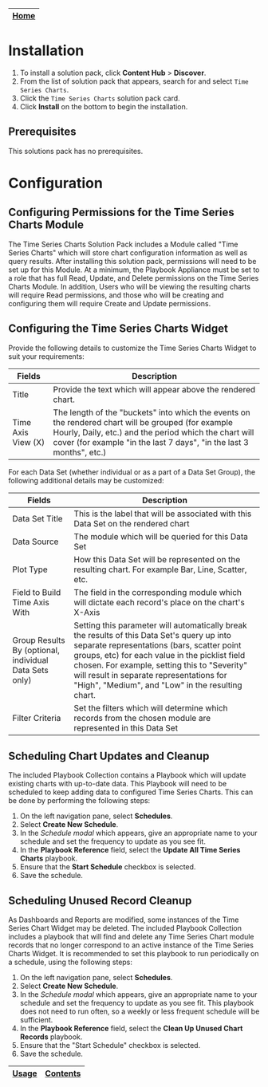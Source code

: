 | [Home](../README.md) |
|--------------------------------------------|

# Installation

1. To install a solution pack, click **Content Hub** > **Discover**.
2. From the list of solution pack that appears, search for and select `Time Series Charts`.
3. Click the `Time Series Charts` solution pack card.
4. Click **Install** on the bottom to begin the installation.

## Prerequisites

This solutions pack has no prerequisites.

# Configuration

## Configuring Permissions for the Time Series Charts Module
The Time Series Charts Solution Pack includes a Module called "Time Series Charts" which will store chart configuration information as well as query results. After installing this solution pack, permissions will need to be set up for this Module. At a minimum, the Playbook Appliance must be set to a role that has full Read, Update, and Delete permissions on the Time Series Charts Module. In addition, Users who will be viewing the resulting charts will require Read permissions, and those who will be creating and configuring them will require Create and Update permissions.

## Configuring the Time Series Charts Widget
Provide the following details to customize the Time Series Charts Widget to suit your requirements:

| Fields     | Description                              |
| ---------- | ---------------------------------------- |
| Title      | Provide the text which will appear above the rendered chart. |
| Time Axis View (X) | The length of the "buckets" into which the events on the rendered chart will be grouped (for example Hourly, Daily, etc.) and the period which the chart will cover (for example "in the last 7 days", "in the last  3 months", etc.) |

For each Data Set (whether individual or as a part of a Data Set Group), the following additional details may be customized:

| Fields     | Description                              |
| ---------- | ---------------------------------------- |
| Data Set Title      | This is the label that will be associated with this Data Set on the rendered chart |
| Data Source | The module which will be queried for this Data Set |
| Plot Type | How this Data Set will be represented on the resulting chart. For example Bar, Line, Scatter, etc. |
| Field to Build Time Axis With | The field in the corresponding module which will dictate each record's place on the chart's X-Axis |
| Group Results By (optional, individual Data Sets only) | Setting this parameter will automatically break the results of this Data Set's query up into separate representations (bars, scatter point groups, etc) for each value in the picklist field chosen. For example, setting this to "Severity" will result in separate representations for "High", "Medium", and "Low" in the resulting chart. |
| Filter Criteria | Set the filters which will determine which records from the chosen module are represented in this Data Set |

## Scheduling Chart Updates and Cleanup

The included Playbook Collection contains a Playbook which will update existing charts with up-to-date data. This Playbook will need to be scheduled to keep adding data to configured Time Series Charts. This can be done by performing the following steps:

1. On the left navigation pane, select **Schedules**.
2. Select **Create New Schedule**.
3. In the *Schedule modal* which appears, give an appropriate name to your schedule and set the frequency to update as you see fit.
4. In the **Playbook Reference** field, select the **Update All Time Series Charts** playbook.
5. Ensure that the **Start Schedule** checkbox is selected.
6. Save the schedule.

## Scheduling Unused Record Cleanup

As Dashboards and Reports are modified, some instances of the Time Series Chart Widget may be deleted. The included Playbook Collection includes a playbook that will find and delete any Time Series Chart module records that no longer correspond to an active instance of the Time Series Charts Widget. It is recommended to set this playbook to run periodically on a schedule, using the following steps:

1. On the left navigation pane, select **Schedules**.
2. Select **Create New Schedule**.
3. In the *Schedule modal* which appears, give an appropriate name to your schedule and set the frequency to update as you see fit. This playbook does not need to run often, so a weekly or less frequent schedule will be sufficient.
4. In the **Playbook Reference** field, select the **Clean Up Unused Chart Records** playbook.
5. Ensure that the "Start Schedule" checkbox is selected.
6. Save the schedule.

| [Usage](./usage.md) | [Contents](./contents.md) |
|---------------------|---------------------------|